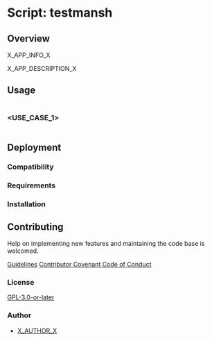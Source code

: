 # Script: testmansh

## Overview

X_APP_INFO_X

X_APP_DESCRIPTION_X

## Usage

```text
```

### <USE_CASE_1>

```shell
```

## Deployment

### Compatibility

### Requirements

### Installation

## Contributing

Help on implementing new features and maintaining the code base is welcomed.

[Guidelines](X_PROJECT_CONTRIBUTING_URL_X)
[Contributor Covenant Code of Conduct](X_PROJECT_GUILDELINES_URL_X)

### License

[GPL-3.0-or-later](https://www.gnu.org/licenses/gpl-3.0.txt)

### Author

- [X_AUTHOR_X](X_AUTHOR_GIT_URLX)
